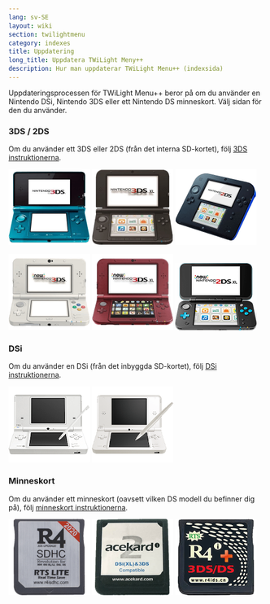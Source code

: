```yaml
---
lang: sv-SE
layout: wiki
section: twilightmenu
category: indexes
title: Uppdatering
long_title: Uppdatera TWiLight Meny++
description: Hur man uppdaterar TWiLight Menu++ (indexsida)
---
```


Uppdateringsprocessen för TWiLight Menu++ beror på om du använder en Nintendo DSi, Nintendo 3DS eller ett Nintendo DS minneskort. Välj sidan för den du använder.

### 3DS / 2DS
Om du använder ett 3DS eller 2DS (från det interna SD-kortet), följ [3DS instruktionerna](updating-3ds).

[![En Nintendo 3DS](/assets/images/consoles/old3ds.png)](updating-3ds) [![En Nintendo 3DS XL](/assets/images/consoles/old3dsxl.png)](updating-3ds) [![En Nintendo 2DS](/assets/images/consoles/2ds.png)](updating-3ds)

[![En Ny Nintendo 3DS](/assets/images/consoles/new3ds.png)](updating-3ds) [![En Ny Nintendo 3DS XL](/assets/images/consoles/new3dsxl.png)](updating-3ds) [![En Ny Nintendo 2DS XL](/assets/images/consoles/new2dsxl.png)](updating-3ds)

### DSi
Om du använder en DSi (från det inbyggda SD-kortet), följ [DSi instruktionerna](updating-dsi).

[![En Nintendo DSi](/assets/images/consoles/dsi.png)](updating-dsi) [![En Nintendo DSi XL](/assets/images/consoles/dsixl.png)](updating-dsi)

### Minneskort
Om du använder ett minneskort (oavsett vilken DS modell du befinner dig på), följ [minneskort instruktionerna](updating-flashcard).

[![En r4isdhc.com minneskort](/assets/images/consoles/r4isdhc.com.png)](updating-flashcard) [![En Acekard2i minneskort](/assets/images/consoles/acekard2i.png)](updating-flashcard) [![En R4i Gold 3DS Plus minneskort](/assets/images/consoles/r4igold3dsplus.png)](updating-flashcard)
